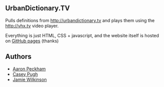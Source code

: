 ## UrbanDictionary.TV

Pulls definitions from <http://urbandictionary.tv> and plays them
using the <http://vhx.tv> video player.

Everything is just HTML, CSS + javascript, and the website itself is
hosted on [GitHub pages](http://pages.github.com/) (thanks)


## Authors

* [Aaron Peckham](https://github.com/apeckham)
* [Casey Pugh](https://github.com/caseypugh)
* [Jamie Wilkinson](https://github.com/jamiew)




